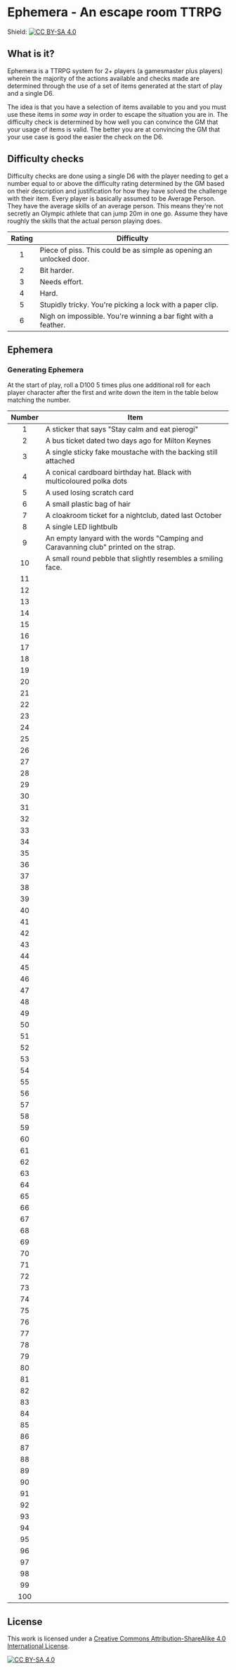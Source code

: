 # Ephemera - An escape room TTRPG

Shield: [![CC BY-SA 4.0][cc-by-sa-shield]][cc-by-sa]

## What is it?

Ephemera is a TTRPG system for 2+ players (a gamesmaster plus players)
wherein the majority of the actions available and checks made are determined
through the use of a set of items generated at the start of play and a single D6.

The idea is that you have a selection of items available to you and you must
use these items in _some way_ in order to escape the situation you are in.
The difficulty check is determined by how well you can convince the GM
that your usage of items is valid. The better you are at convincing the GM that
your use case is good the easier the check on the D6.

## Difficulty checks

Difficulty checks are done using a single D6 with the player needing to get a number equal to or above the difficulty rating determined by the GM based on their description and justification for how they have solved the challenge with their item.
Every player is basically assumed to be Average Person. They have the average skills of an average person. This means they're not secretly an Olympic athlete that can jump 20m in one go. Assume they have roughly the skills that the actual person playing does.

| Rating | Difficulty                                                          |
| :----: | ------------------------------------------------------------------- |
|   1    | Piece of piss. This could be as simple as opening an unlocked door. |
|   2    | Bit harder.                                                         |
|   3    | Needs effort.                                                       |
|   4    | Hard.                                                               |
|   5    | Stupidly tricky. You're picking a lock with a paper clip.           |
|   6    | Nigh on impossible. You're winning a bar fight with a feather.      |

## Ephemera

### Generating Ephemera

At the start of play, roll a D100 5 times plus one additional roll for each player character after the first and write down the item in the table below matching the number.

| Number | Item                                                                                 |
| :----: | ------------------------------------------------------------------------------------ |
|   1    | A sticker that says "Stay calm and eat pierogi"                                      |
|   2    | A bus ticket dated two days ago for Milton Keynes                                    |
|   3    | A single sticky fake moustache with the backing still attached                       |
|   4    | A conical cardboard birthday hat. Black with multicoloured polka dots                |
|   5    | A used losing scratch card                                                           |
|   6    | A small plastic bag of hair                                                          |
|   7    | A cloakroom ticket for a nightclub, dated last October                               |
|   8    | A single LED lightbulb                                                               |
|   9    | An empty lanyard with the words "Camping and Caravanning club" printed on the strap. |
|   10   | A small round pebble that slightly resembles a smiling face.                         |
|   11   |                                                                                      |
|   12   |                                                                                      |
|   13   |                                                                                      |
|   14   |                                                                                      |
|   15   |                                                                                      |
|   16   |                                                                                      |
|   17   |                                                                                      |
|   18   |                                                                                      |
|   19   |                                                                                      |
|   20   |                                                                                      |
|   21   |                                                                                      |
|   22   |                                                                                      |
|   23   |                                                                                      |
|   24   |                                                                                      |
|   25   |                                                                                      |
|   26   |                                                                                      |
|   27   |                                                                                      |
|   28   |                                                                                      |
|   29   |                                                                                      |
|   30   |                                                                                      |
|   31   |                                                                                      |
|   32   |                                                                                      |
|   33   |                                                                                      |
|   34   |                                                                                      |
|   35   |                                                                                      |
|   36   |                                                                                      |
|   37   |                                                                                      |
|   38   |                                                                                      |
|   39   |                                                                                      |
|   40   |                                                                                      |
|   41   |                                                                                      |
|   42   |                                                                                      |
|   43   |                                                                                      |
|   44   |                                                                                      |
|   45   |                                                                                      |
|   46   |                                                                                      |
|   47   |                                                                                      |
|   48   |                                                                                      |
|   49   |                                                                                      |
|   50   |                                                                                      |
|   51   |                                                                                      |
|   52   |                                                                                      |
|   53   |                                                                                      |
|   54   |                                                                                      |
|   55   |                                                                                      |
|   56   |                                                                                      |
|   57   |                                                                                      |
|   58   |                                                                                      |
|   59   |                                                                                      |
|   60   |                                                                                      |
|   61   |                                                                                      |
|   62   |                                                                                      |
|   63   |                                                                                      |
|   64   |                                                                                      |
|   65   |                                                                                      |
|   66   |                                                                                      |
|   67   |                                                                                      |
|   68   |                                                                                      |
|   69   |                                                                                      |
|   70   |                                                                                      |
|   71   |                                                                                      |
|   72   |                                                                                      |
|   73   |                                                                                      |
|   74   |                                                                                      |
|   75   |                                                                                      |
|   76   |                                                                                      |
|   77   |                                                                                      |
|   78   |                                                                                      |
|   79   |                                                                                      |
|   80   |                                                                                      |
|   81   |                                                                                      |
|   82   |                                                                                      |
|   83   |                                                                                      |
|   84   |                                                                                      |
|   85   |                                                                                      |
|   86   |                                                                                      |
|   87   |                                                                                      |
|   88   |                                                                                      |
|   89   |                                                                                      |
|   90   |                                                                                      |
|   91   |                                                                                      |
|   92   |                                                                                      |
|   93   |                                                                                      |
|   94   |                                                                                      |
|   95   |                                                                                      |
|   96   |                                                                                      |
|   97   |                                                                                      |
|   98   |                                                                                      |
|   99   |                                                                                      |
|  100   |                                                                                      |

## License

This work is licensed under a
[Creative Commons Attribution-ShareAlike 4.0 International License][cc-by-sa].

[![CC BY-SA 4.0][cc-by-sa-image]][cc-by-sa]

[cc-by-sa]: http://creativecommons.org/licenses/by-sa/4.0/
[cc-by-sa-image]: https://licensebuttons.net/l/by-sa/4.0/88x31.png
[cc-by-sa-shield]: https://img.shields.io/badge/License-CC%20BY--SA%204.0-lightgrey.svg

